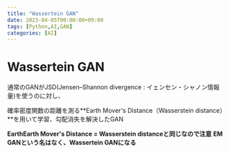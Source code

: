 ```yaml
---
title: "Wassertein GAN"
date: 2023-04-05T00:00:00+09:00
tags: [Python,AI,GAN]
categories: [AI]
---
```

# Wassertein GAN

通常のGANがJSD(Jensen–Shannon divergence : イェンセン・シャノン情報量)を使うのに対し、

確率密度関数の距離を測る**Earth Mover's Distance（Wasserstein distance）**を用いて学習、勾配消失を解決したGAN

**EarthEarth Mover's Distance = Wasserstein distanceと同じなので注意**
**EM GANという名はなく、Wassertein GANになる**